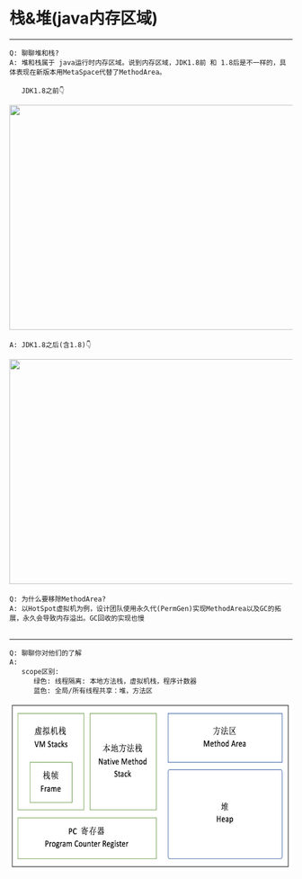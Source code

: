 # 栈&堆(java内存区域)
---

```
Q: 聊聊堆和栈?
A: 堆和栈属于 java运行时内存区域。说到内存区域，JDK1.8前 和 1.8后是不一样的，具体表现在新版本用MetaSpace代替了MethodArea。

   JDK1.8之前👇
```
<p align="center">
  <img src="https://image-static.segmentfault.com/149/412/1494128630-d676bb0118026f8c_fix732" width="700" height="400">
</p>

```
A: JDK1.8之后(含1.8)👇
```

<p align="center">
  <img src="https://image-static.segmentfault.com/204/639/2046396098-6f30a13744cb5bf7_fix732" width="700" height="400">
</p>

```
Q: 为什么要移除MethodArea?
A: 以HotSpot虚拟机为例，设计团队使用永久代(PermGen)实现MethodArea以及GC的拓展，永久会导致内存溢出。GC回收的实现也慢
   
```
---

```
Q: 聊聊你对他们的了解
A:
   scope区别:
      绿色: 线程隔离: 本地方法栈，虚拟机栈，程序计数器
      蓝色: 全局/所有线程共享：堆，方法区
```

<p align="center">
  <img src="https://raw.githubusercontent.com/IDGAQ/Super_Cool_Notes/main/Stack%26Heap1.png" width="640" height="300">
</p>


